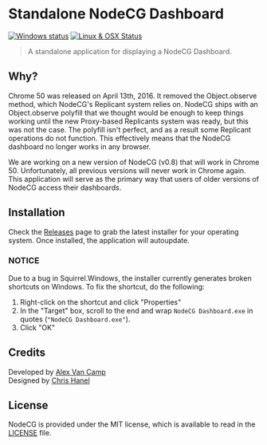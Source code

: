 # Standalone NodeCG Dashboard
[![Windows status](https://ci.appveyor.com/api/projects/status/jtvfi9yin53y4es1/branch/master?svg=true)](https://ci.appveyor.com/project/Lange/dashboard/branch/master)
[![Linux & OSX Status](https://travis-ci.org/nodecg/dashboard.svg?branch=master)](https://travis-ci.org/nodecg/dashboard)

> A standalone application for displaying a NodeCG Dashboard.

## Why?
Chrome 50 was released on April 13th, 2016. It removed the Object.observe method, which NodeCG's Replicant system relies on. 
NodeCG ships with an Object.observe polyfill that we thought would be enough to keep things working until the new 
Proxy-based Replicants system was ready, but this was not the case. The polyfill isn't perfect, 
and as a result some Replicant operations do not function. 
This effectively means that the NodeCG dashboard no longer works in any browser.

We are working on a new version of NodeCG (v0.8) that will work in Chrome 50.
Unfortunately, all previous versions will never work in Chrome again. This application will serve as the primary
way that users of older versions of NodeCG access their dashboards.

## Installation
Check the [Releases](https://github.com/nodecg/dashboard/releases) page to grab the latest installer for your operating system.
Once installed, the application will autoupdate.

### NOTICE
Due to a bug in Squirrel.Windows, the installer currently generates broken shortcuts on Windows.
To fix the shortcut, do the following:

1. Right-click on the shortcut and click "Properties"
2. In the "Target" box, scroll to the end and wrap `NodeCG Dashboard.exe` in quotes (`"NodeCG Dashboard.exe"`).
3. Click "OK"

## Credits
Developed by [Alex Van Camp](https://twitter.com/vancamp)  
Designed by [Chris Hanel](https://twitter.com/chrishanel)

## License
NodeCG is provided under the MIT license, which is available to read in the 
[LICENSE](https://github.com/nodecg/dashboard/blob/master/LICENSE) file.
